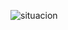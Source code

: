 ![situacion](https://user-images.githubusercontent.com/66437071/88248036-649d1200-cc65-11ea-862d-c9b1fdc4783e.png)

